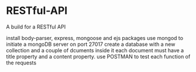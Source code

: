 # RESTful-API
A build for a RESTful API 

install body-parser, express, mongoose and ejs packages
use mongod to initiate a mongoDB server on port 27017
create a database with a new collection and a couple of dcuments inside it 
each document must have a title property and a content property.
use POSTMAN to test each function of the requests
